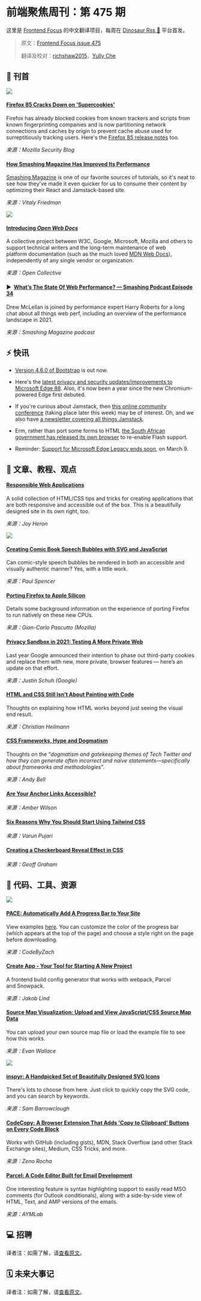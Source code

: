# 前端聚焦周刊：第 475 期

这里是 [Frontend Focus](https://frontendfoc.us/latest) 的中文翻译项目，每周在 [Dinosaur Rss 🦕](https://dinorss.org/?fef) 平台首发。

> 原文：[Frontend Focus issue 475](https://frontendfoc.us/issues/475)
> 
> 翻译及校对：[richshaw2015](https://github.com/richshaw2015)，[Yully Che](https://github.com/chechebecomestrong)

## 🚀 刊首

[![](https://res.cloudinary.com/cpress/image/upload/w_1280,e_sharpen:60/v1611758182/pv05fqmfhvttvk19lghw.jpg)](https://frontendfoc.us/link/102013/rss)

#### [Firefox 85 Cracks Down on 'Supercookies'](https://frontendfoc.us/link/102013/rss "blog.mozilla.org")

Firefox has already blocked cookies from known trackers and scripts from known fingerprinting companies and is now partitioning network connections and caches by origin to prevent cache abuse used for surreptitiously tracking users. Here's the [Firefox 85 release notes](https://frontendfoc.us/link/102043/rss) too.

*来源：Mozilla Security Blog*

#### [How Smashing Magazine Has Improved Its Performance](https://frontendfoc.us/link/102044/rss "www.smashingmagazine.com")

[Smashing Magazine](https://frontendfoc.us/link/102045/rss) is one of our favorite sources of tutorials, so it's neat to see how they've made it even quicker for us to consume their content by optimizing their React and Jamstack-based site.

*来源：Vitaly Friedman*

[![](https://copm.s3.amazonaws.com/92c10c10.png)](https://frontendfoc.us/link/102014/rss)

#### [Introducing _Open Web Docs_](https://frontendfoc.us/link/102016/rss "opencollective.com")

A collective project between W3C, Google, Microsoft, Mozilla and others to support technical writers and the long-term maintenance of web platform documentation (such as the much loved [MDN Web Docs](https://frontendfoc.us/link/102046/rss)), independently of any single vendor or organization.

*来源：Open Collective*

#### ▶  [What’s The State Of Web Performance? — Smashing Podcast Episode 34](https://frontendfoc.us/link/102015/rss "www.smashingmagazine.com")

Drew McLellan is joined by performance expert Harry Roberts for a long chat about all things web perf, including an overview of the performance landscape in 2021.

*来源：Smashing Magazine podcast*

## ⚡️ 快讯

*   [Version 4.6.0 of Bootstrap](https://frontendfoc.us/link/102017/rss) is out now.

*   Here's the [latest privacy and security updates/improvements to Microsoft Edge 88](https://frontendfoc.us/link/102018/rss). Also, it's now been a year since the new Chromium-powered Edge first debuted.

*   If you're curious about Jamstack, then [this online community conference](https://frontendfoc.us/link/102019/rss) (taking place later this week) may be of interest. Oh, and we also have [a newsletter covering all things Jamstack](https://frontendfoc.us/link/102020/rss).

*   Erm, rather than port some forms to HTML [the South African government has released its own browser](https://frontendfoc.us/link/102021/rss) to re-enable Flash support.

*   Reminder: [Support for Microsoft Edge Legacy ends soon](https://frontendfoc.us/link/102022/rss), on March 9.

## 📙 文章、教程、观点

#### [Responsible Web Applications](https://frontendfoc.us/link/102023/rss "responsibleweb.app")

A solid collection of HTML/CSS tips and tricks for creating applications that are both responsive and accessible out of the box. This is a beautifully designed site in its own right, too.

*来源：Joy Heron*

[![](https://res.cloudinary.com/cpress/image/upload/v1611752667/ovxenx4d08myfvdjkikn.png)](https://frontendfoc.us/link/102024/rss)

#### [Creating Comic Book Speech Bubbles with SVG and JavaScript](https://frontendfoc.us/link/102024/rss "humaan.com")

Can comic-style speech bubbles be rendered in both an accessible and visually authentic manner? Yes, with a little work.

*来源：Paul Spencer*

#### [Porting Firefox to Apple Silicon](https://frontendfoc.us/link/102025/rss "hacks.mozilla.org")

Details some background information on the experience of porting Firefox to run natively on these new CPUs.

*来源：Gian-Carlo Pascutto (Mozilla)*

#### [Privacy Sandbox in 2021: Testing A More Private Web](https://frontendfoc.us/link/102026/rss "blog.chromium.org")

Last year Google announced their intention to phase out third-party cookies and replace them with new, more private, browser features — here’s an update on that effort.

*来源：Justin Schuh (Google)*

#### [HTML and CSS Still Isn’t About Painting with Code](https://frontendfoc.us/link/102027/rss "christianheilmann.com")

Thoughts on explaining how HTML works beyond just seeing the visual end result.

*来源：Christian Heilmann*

#### [CSS Frameworks, Hype and Dogmatism](https://frontendfoc.us/link/102028/rss "piccalil.li")

Thoughts on the “_dogmatism and gatekeeping themes of Tech Twitter and how they can generate often incorrect and naive statements—specifically about frameworks and methodologies_”.

*来源：Andy Bell*

#### [Are Your Anchor Links Accessible?](https://frontendfoc.us/link/102030/rss "amberwilson.co.uk")

*来源：Amber Wilson*

#### [Six Reasons Why You Should Start Using Tailwind CSS](https://frontendfoc.us/link/102031/rss "codeburst.io")

*来源：Varun Pujari*

#### [Creating a Checkerboard Reveal Effect in CSS](https://frontendfoc.us/link/102032/rss "css-tricks.com")

*来源：Geoff Graham*

## 🔧 代码、工具、资源

[![](https://res.cloudinary.com/cpress/image/upload/w_1280,e_sharpen:60/v1611758416/eyvv4ex9olk3kptykv8e.png)](https://frontendfoc.us/link/102036/rss)

#### [PACE: Automatically Add A Progress Bar to Your Site](https://frontendfoc.us/link/102036/rss "github.com")

View examples [here](https://frontendfoc.us/link/102037/rss). You can customize the color of the progress bar (which appears at the top of the page) and choose a style right on the page before downloading.

*来源：CodeByZach*

#### [Create App - Your Tool for Starting A New Project](https://frontendfoc.us/link/102038/rss "createapp.dev")

A frontend build config generator that works with webpack, Parcel and Snowpack.

*来源：Jakob Lind*

#### [Source Map Visualization: Upload and View JavaScript/CSS Source Map Data](https://frontendfoc.us/link/102039/rss "evanw.github.io")

You can upload your own source map file or load the example file to see how this works.

*来源：Evan Wallace*

[![](https://res.cloudinary.com/cpress/image/upload/v1611751030/wm8sppysr92yj2oma5ab.png)](https://frontendfoc.us/link/102041/rss)

#### [inspyr: A Handpicked Set of Beautifully Designed SVG Icons](https://frontendfoc.us/link/102041/rss "inspyr.io")

There's lots to choose from here. Just click to quickly copy the SVG code, and you can search by keywords.

*来源：Sam Barrowclough*

#### [CodeCopy: A Browser Extension That Adds 'Copy to Clipboard' Buttons on Every Code Block](https://frontendfoc.us/link/102042/rss "github.com")

Works with GitHub (including gists), MDN, Stack Overflow (and other Stack Exchange sites), Medium, CSS Tricks, and more.

*来源：Zeno Rocha*

#### [Parcel: A Code Editor Built for Email Development](https://frontendfoc.us/link/102047/rss "useparcel.com")

One interesting feature is syntax highlighting support to easily read MSO comments (for Outlook conditionals), along with a side-by-side view of HTML, Text, and AMP versions of the emails.

*来源：AYMLab*

## 💻 招聘

译者注：如需了解，请[查看原文](https://frontendfoc.us/issues/475)。

## 🗓 未来大事记

译者注：如需了解，请[查看原文](https://frontendfoc.us/issues/475)。

